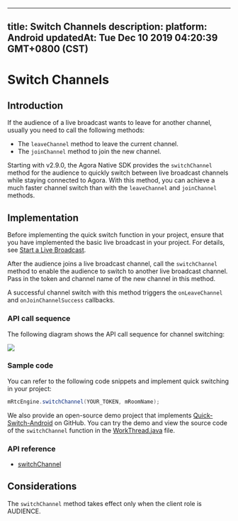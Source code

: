 
---
title: Switch Channels
description: 
platform: Android
updatedAt: Tue Dec 10 2019 04:20:39 GMT+0800 (CST)
---
# Switch Channels
## Introduction

If the audience of a live broadcast wants to leave for another channel, usually you need to call the following methods:

- The `leaveChannel` method to leave the current channel.
- The `joinChannel` method to join the new channel.

Starting with v2.9.0, the Agora Native SDK provides the `switchChannel` method for the audience to quickly switch between live broadcast channels while staying connected to Agora. With this method, you can achieve a much faster channel switch than with the `leaveChannel` and `joinChannel` methods. 

## Implementation

Before implementing the quick switch function in your project, ensure that you have implemented the basic live broadcast in your project. For details, see [Start a Live Broadcast](../../en/Audio%20Broadcast/start_live_android.md).

After the audience joins a live broadcast channel, call the `switchChannel` method to enable the audience to switch to another live broadcast channel. Pass in the token and channel name of the new channel in this method.

A successful channel switch with this method triggers the `onLeaveChannel` and `onJoinChannelSuccess` callbacks.

### API call sequence

The following diagram shows the API call sequence for channel switching:

![](https://web-cdn.agora.io/docs-files/1569229438599)

### Sample code

You can refer to the following code snippets and implement quick switching in your project:

```java
mRtcEngine.switchChannel(YOUR_TOKEN, mRoomName);
```

We also provide an open-source demo project that implements [Quick-Switch-Android](https://github.com/AgoraIO/Advanced-Video/tree/master/Quick-Switch-Channel/Quick-Switch-Android) on GitHub. You can try the demo and view the source code of the `switchChannel` function in the [WorkThread.java](https://github.com/AgoraIO/Advanced-Video/blob/master/Quick-Switch-Channel/Quick-Switch-Android/app/src/main/java/io/agora/switchlive/rtc/WorkerThread.java) file.

### API reference

- [switchChannel](https://docs.agora.io/en/Audio%20Broadcast/API%20Reference/java/classio_1_1agora_1_1rtc_1_1_rtc_engine.html#a72f13225defc1b14dfb29820a0495da2)

## Considerations

The `switchChannel` method takes effect only when the client role is AUDIENCE.
